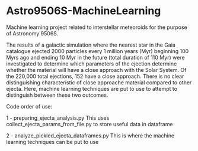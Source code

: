 # Astro9506S-MachineLearning
Machine learning project related to interstellar meteoroids for the purpose of Astronomy 9506S.

The results of a galactic simulation where the nearest star in the Gaia catalogue ejected 2000 particles every 1 million years (Myr) beginning 100 Myrs ago and ending 10 Myr in the future (total duration of 110 Myr) were investigated to determine which parameters of the ejection determine whether the material will have a close approach with the Solar System. Of the 220,000 total ejections, 152 have a close approach. There is no clear distinguishing characteristic of close approache material compared to other ejecta. Here, machine learning techniques are put to use to attempt to distinguish between these two outcomes.

Code order of use:

1 - preparing_ejecta_analysis.py
    This uses collect_ejecta_params_from_file.py to store useful data in dataframe
    
2 - analyze_pickled_ejecta_dataframes.py
    This is where the machine learning techniques can be put to use
